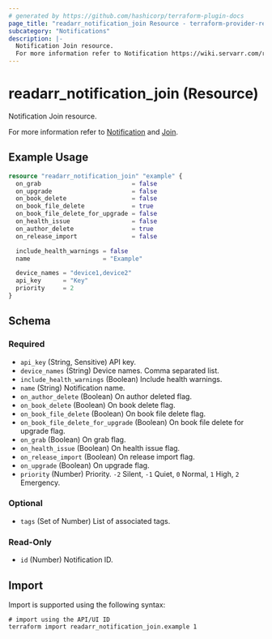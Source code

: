 ```yaml
---
# generated by https://github.com/hashicorp/terraform-plugin-docs
page_title: "readarr_notification_join Resource - terraform-provider-readarr"
subcategory: "Notifications"
description: |-
  Notification Join resource.
  For more information refer to Notification https://wiki.servarr.com/readarr/settings#connect and Join https://wiki.servarr.com/readarr/supported#join.
---
```


# readarr_notification_join (Resource)

<!-- subcategory:Notifications -->Notification Join resource.
For more information refer to [Notification](https://wiki.servarr.com/readarr/settings#connect) and [Join](https://wiki.servarr.com/readarr/supported#join).

## Example Usage

```terraform
resource "readarr_notification_join" "example" {
  on_grab                         = false
  on_upgrade                      = false
  on_book_delete                  = false
  on_book_file_delete             = true
  on_book_file_delete_for_upgrade = false
  on_health_issue                 = false
  on_author_delete                = true
  on_release_import               = false

  include_health_warnings = false
  name                    = "Example"

  device_names = "device1,device2"
  api_key      = "Key"
  priority     = 2
}
```

<!-- schema generated by tfplugindocs -->
## Schema

### Required

- `api_key` (String, Sensitive) API key.
- `device_names` (String) Device names. Comma separated list.
- `include_health_warnings` (Boolean) Include health warnings.
- `name` (String) Notification name.
- `on_author_delete` (Boolean) On author deleted flag.
- `on_book_delete` (Boolean) On book delete flag.
- `on_book_file_delete` (Boolean) On book file delete flag.
- `on_book_file_delete_for_upgrade` (Boolean) On book file delete for upgrade flag.
- `on_grab` (Boolean) On grab flag.
- `on_health_issue` (Boolean) On health issue flag.
- `on_release_import` (Boolean) On release import flag.
- `on_upgrade` (Boolean) On upgrade flag.
- `priority` (Number) Priority. `-2` Silent, `-1` Quiet, `0` Normal, `1` High, `2` Emergency.

### Optional

- `tags` (Set of Number) List of associated tags.

### Read-Only

- `id` (Number) Notification ID.

## Import

Import is supported using the following syntax:

```shell
# import using the API/UI ID
terraform import readarr_notification_join.example 1
```
